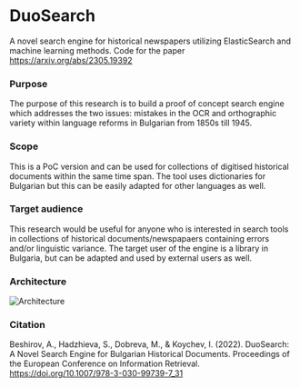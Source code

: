 # DuoSearch
A novel search engine for historical newspapers utilizing ElasticSearch and machine learning methods. Code for the paper https://arxiv.org/abs/2305.19392

### Purpose
The purpose of this research is to build a proof of concept search engine which addresses the two issues: mistakes in the OCR and orthographic variety within language reforms in Bulgarian from 1850s till 1945.

### Scope
This is a PoC version and can be used for collections of digitised historical documents within the same time span. The tool uses dictionaries for Bulgarian but this can be easily adapted for other languages as well.

### Target audience
This research would be useful for anyone who is interested in search tools in collections of historical documents/newspapaers containing errors and/or linguistic variance. The target user of the engine is a library in Bulgaria, but can be adapted and used by external users as well.


### Architecture
![Architecture](/misc/architecture.png)

### Citation
Beshirov, A., Hadzhieva, S., Dobreva, M., & Koychev, I. (2022). DuoSearch: A Novel Search Engine for Bulgarian Historical Documents. Proceedings of the European Conference on Information Retrieval. https://doi.org/10.1007/978-3-030-99739-7_31
